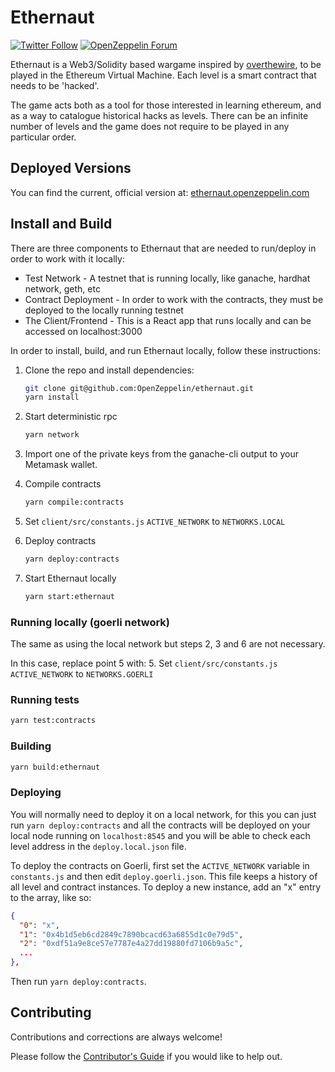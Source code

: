# Ethernaut
 
[![Twitter Follow](https://img.shields.io/twitter/follow/OpenZeppelin?style=plastic&logo=twitter)](https://twitter.com/OpenZeppelin)
[![OpenZeppelin Forum](https://img.shields.io/badge/Ethernaut%20Forum%20-discuss-blue?style=plastic&logo=discourse)](https://forum.openzeppelin.com/tag/ethernaut)

Ethernaut is a Web3/Solidity based wargame inspired by [overthewire](https://overthewire.org), to be played in the Ethereum Virtual Machine. Each level is a smart contract that needs to be 'hacked'.

The game acts both as a tool for those interested in learning ethereum, and as a way to catalogue historical hacks as levels. There can be an infinite number of levels and the game does not require to be played in any particular order.

## Deployed Versions

You can find the current, official version at: [ethernaut.openzeppelin.com](https://ethernaut.openzeppelin.com)

## Install and Build

There are three components to Ethernaut that are needed to run/deploy in order to work with it locally:

- Test Network - A testnet that is running locally, like ganache, hardhat network, geth, etc
- Contract Deployment - In order to work with the contracts, they must be deployed to the locally running testnet
- The Client/Frontend - This is a React app that runs locally and can be accessed on localhost:3000

In order to install, build, and run Ethernaut locally, follow these instructions:

1. Clone the repo and install dependencies:

    ```bash
    git clone git@github.com:OpenZeppelin/ethernaut.git
    yarn install
    ```

2. Start deterministic rpc

    ```bash
    yarn network
    ```

3. Import one of the private keys from the ganache-cli output to your Metamask wallet.
4. Compile contracts

    ```bash
    yarn compile:contracts
    ```

5. Set `client/src/constants.js` `ACTIVE_NETWORK` to `NETWORKS.LOCAL`
6. Deploy contracts

    ```bash
    yarn deploy:contracts
    ```

7. Start Ethernaut locally

    ```bash
    yarn start:ethernaut
    ```

### Running locally (goerli network)

The same as using the local network but steps 2, 3 and 6 are not necessary.

In this case, replace point 5 with:
5. Set `client/src/constants.js` `ACTIVE_NETWORK` to `NETWORKS.GOERLI`

### Running tests

```bash
yarn test:contracts
```

### Building

```bash
yarn build:ethernaut
```

### Deploying

You will normally need to deploy it on a local network, for this you can just run `yarn deploy:contracts` and all the contracts will be deployed on your local node running on `localhost:8545` and you will be able to check each level address in the `deploy.local.json` file.

To deploy the contracts on Goerli, first set the `ACTIVE_NETWORK` variable in `constants.js` and then edit `deploy.goerli.json`. This file keeps a history of all level and contract instances. To deploy a new instance, add an "x" entry to the array, like so:

```json
{
  "0": "x",
  "1": "0x4b1d5eb6cd2849c7890bcacd63a6855d1c0e79d5",
  "2": "0xdf51a9e8ce57e7787e4a27dd19880fd7106b9a5c",
  ...
},
```

Then run `yarn deploy:contracts`.

## Contributing

Contributions and corrections are always welcome!

Please follow the [Contributor's Guide](./CONTRIBUTING.md) if you would like to help out.
